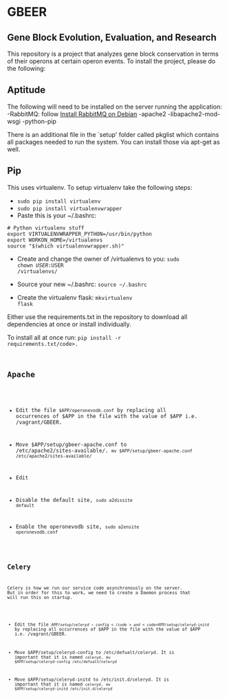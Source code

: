 # GBEER
## Gene Block Evolution, Evaluation, and Research

This repository is a project that analyzes gene block conservation in terms of their 
operons at certain operon events. To install the project, please do the following:

## Aptitude

The following will need to be installed on the server running the application:
-RabbitMQ: follow [Install RabbitMQ on Debian](http://www.rabbitmq.com/install-debian.html)
-apache2
-libapache2-mod-wsgi
-python-pip

There is an additional file in the `setup' folder called pkglist which contains all packages 
needed to run the system. You can install those via apt-get as well.

## Pip

This uses virtualenv. To setup virtualenv take the following steps:

- <code>sudo pip install virtualenv</code>
- <code>sudo pip install virtualenvwrapper</code>
- Paste this is your  ~/.bashrc:

```
# Python virtualenv stuff
export VIRTUALENVWRAPPER_PYTHON=/usr/bin/python
export WORKON_HOME=/virtualenvs
source "$(which virtualenvwrapper.sh)"
```

- Create and change the owner of /virtualenvs to you: <code>sudo chown $USER:$USER /virtualenvs/</code>

- Source your new ~/.bashrc: <code>source ~/.bashrc</code>

- Create the virtualenv flask: <code>mkvirtualenv flask</code>

Either use the requirements.txt in the repository to download all dependencies at once or install individually.

To install all at once run: <code>pip install -r requirements.txt/code>.

## Apache

- Edit the file <code>$APP/operonevodb.conf</code> by replacing all occurrences of $APP in the file
with the value of $APP i.e. /vagrant/GBEER.

- Move $APP/setup/gbeer-apache.conf to /etc/apache2/sites-available/.
<code>mv $APP/setup/gbeer-apache.conf /etc/apache2/sites-available/</code>

- Edit

- Disable the default site, <code>sudo a2dissite default</code>

- Enable the operonevodb site, <code>sudo a2ensite operonevodb.conf</conf>

## Celery

Celery is how we run our service code asynchronously on the server. But in order for this to work, 
we need to create a Daemon process that will run this on startup.

- Edit the file <code>$APP/setup/celeryd-config</code> and <code>$APP/setup/celeryd-initd</code> by replacing all occurrences of $APP in the file
with the value of $APP i.e. /vagrant/GBEER.

- Move $APP/setup/celeryd-config to /etc/defualt/celeryd. It is important that it is named `celeryd`.
<code>mv $APP/setup/celeryd-config /etc/defualt/celeryd</code>

- Move $APP/setup/celeryd-initd to /etc/init.d/celeryd. It is important that it is named `celeryd`.
<code>mv $APP/setup/celeryd-initd /etc/init.d/celeryd</code>
